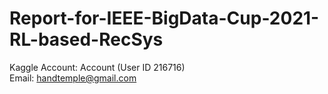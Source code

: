# Report-for-IEEE-BigData-Cup-2021-RL-based-RecSys
Kaggle Account: Account (User ID 216716)  
Email: handtemple@gmail.com  
